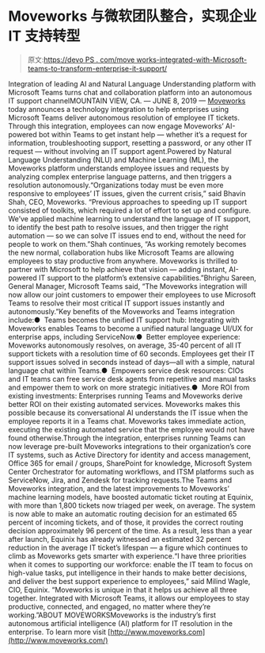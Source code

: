 # Moveworks 与微软团队整合，实现企业 IT 支持转型

> 原文:[https://devo PS . com/move works-integrated-with-Microsoft-teams-to-transform-enterprise-it-support/](https://devops.com/moveworks-integrates-with-microsoft-teams-to-transform-enterprise-it-support/)

Integration of leading AI and Natural Language Understanding platform with Microsoft Teams turns chat and collaboration platform into an autonomous IT support channelMOUNTAIN VIEW, CA. — JUNE 8, 2019 — [Moveworks](http://moveworks.com/) today announces a technology integration to help enterprises using Microsoft Teams deliver autonomous resolution of employee IT tickets. Through this integration, employees can now engage Moveworks’ AI-powered bot within Teams to get instant help — whether it’s a request for information, troubleshooting support, resetting a password, or any other IT request — without involving an IT support agent.Powered by Natural Language Understanding (NLU) and Machine Learning (ML), the Moveworks platform understands employee issues and requests by analyzing complex enterprise language patterns, and then triggers a resolution autonomously.“Organizations today must be even more responsive to employees’ IT issues, given the current crisis,” said Bhavin Shah, CEO, Moveworks. “Previous approaches to speeding up IT support consisted of toolkits, which required a lot of effort to set up and configure. We’ve applied machine learning to understand the language of IT support, to identify the best path to resolve issues, and then trigger the right automation — so we can solve IT issues end to end, without the need for people to work on them.”Shah continues, “As working remotely becomes the new normal, collaboration hubs like Microsoft Teams are allowing employees to stay productive from anywhere. Moveworks is thrilled to partner with Microsoft to help achieve that vision — adding instant, AI-powered IT support to the platform’s extensive capabilities.”Bhrighu Sareen, General Manager, Microsoft Teams said, “The Moveworks integration will now allow our joint customers to empower their employees to use Microsoft Teams to resolve their most critical IT support issues instantly and autonomously.”Key benefits of the Moveworks and Teams integration include:●  Teams becomes the unified IT support hub: Integrating with Moveworks enables Teams to become a unified natural language UI/UX for enterprise apps, including ServiceNow.●  Better employee experience: Moveworks autonomously resolves, on average, 35-40 percent of all IT support tickets with a resolution time of 60 seconds. Employees get their IT support issues solved in seconds instead of days—all with a simple, natural language chat within Teams.●  Empowers service desk resources: CIOs and IT teams can free service desk agents from repetitive and manual tasks and empower them to work on more strategic initiatives.●  More ROI from existing investments: Enterprises running Teams and Moveworks derive better ROI on their existing automated services. Moveworks makes this possible because its conversational AI understands the IT issue when the employee reports it in a Teams chat. Moveworks takes immediate action, executing the existing automated service that the employee would not have found otherwise.Through the integration, enterprises running Teams can now leverage pre-built Moveworks integrations to their organization’s core IT systems, such as Active Directory for identity and access management, Office 365 for email / groups, SharePoint for knowledge, Microsoft System Center Orchestrator for automating workflows, and ITSM platforms such as ServiceNow, Jira, and Zendesk for tracking requests.The Teams and Moveworks integration, and the latest improvements to Moveworks’ machine learning models, have boosted automatic ticket routing at Equinix, with more than 1,800 tickets now triaged per week, on average. The system is now able to make an automatic routing decision for an estimated 65 percent of incoming tickets, and of those, it provides the correct routing decision approximately 96 percent of the time. As a result, less than a year after launch, Equinix has already witnessed an estimated 32 percent reduction in the average IT ticket’s lifespan — a figure which continues to climb as Moveworks gets smarter with experience.“I have three priorities when it comes to supporting our workforce: enable the IT team to focus on high-value tasks, put intelligence in their hands to make better decisions, and deliver the best support experience to employees,” said Milind Wagle, CIO, Equinix. “Moveworks is unique in that it helps us achieve all three together. Integrated with Microsoft Teams, it allows our employees to stay productive, connected, and engaged, no matter where they’re working.”ABOUT MOVEWORKSMoveworks is the industry’s first autonomous artificial intelligence (AI) platform for IT resolution in the enterprise. To learn more visit [http://www.moveworks.com](http://www.moveworks.com/)